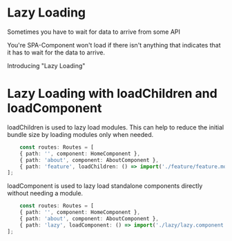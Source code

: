 # Lazy Loading

Sometimes you have to wait for data to arrive from some API

You're SPA-Component won't load if there isn't anything that indicates
that it has to wait for the data to arrive.

Introducing "Lazy Loading"

# Lazy Loading with loadChildren and loadComponent

loadChildren is used to lazy load modules. This can help to reduce the initial bundle size by loading modules only when needed.

```typescript
    const routes: Routes = [
    { path: '', component: HomeComponent },
    { path: 'about', component: AboutComponent },
    { path: 'feature', loadChildren: () => import('./feature/feature.module').then(m => m.FeatureModule) }
];
```

loadComponent is used to lazy load standalone components directly without needing a module.

```typescript
    const routes: Routes = [
    { path: '', component: HomeComponent },
    { path: 'about', component: AboutComponent },
    { path: 'lazy', loadComponent: () => import('./lazy/lazy.component').then(c => c.LazyComponent) }
];
```